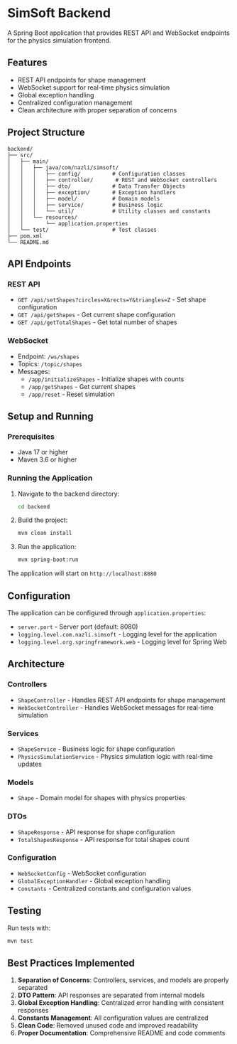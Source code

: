 # SimSoft Backend

A Spring Boot application that provides REST API and WebSocket endpoints for the physics simulation frontend.

## Features

- REST API endpoints for shape management
- WebSocket support for real-time physics simulation
- Global exception handling
- Centralized configuration management
- Clean architecture with proper separation of concerns

## Project Structure

```
backend/
├── src/
│   ├── main/
│   │   ├── java/com/nazli/simsoft/
│   │   │   ├── config/          # Configuration classes
│   │   │   ├── controller/       # REST and WebSocket controllers
│   │   │   ├── dto/             # Data Transfer Objects
│   │   │   ├── exception/       # Exception handlers
│   │   │   ├── model/           # Domain models
│   │   │   ├── service/         # Business logic
│   │   │   └── util/            # Utility classes and constants
│   │   └── resources/
│   │       └── application.properties
│   └── test/                    # Test classes
├── pom.xml
└── README.md
```

## API Endpoints

### REST API

- `GET /api/setShapes?circles=X&rects=Y&triangles=Z` - Set shape configuration
- `GET /api/getShapes` - Get current shape configuration
- `GET /api/getTotalShapes` - Get total number of shapes

### WebSocket

- Endpoint: `/ws/shapes`
- Topics: `/topic/shapes`
- Messages:
  - `/app/initializeShapes` - Initialize shapes with counts
  - `/app/getShapes` - Get current shapes
  - `/app/reset` - Reset simulation

## Setup and Running

### Prerequisites

- Java 17 or higher
- Maven 3.6 or higher

### Running the Application

1. Navigate to the backend directory:
   ```bash
   cd backend
   ```

2. Build the project:
   ```bash
   mvn clean install
   ```

3. Run the application:
   ```bash
   mvn spring-boot:run
   ```

The application will start on `http://localhost:8080`

## Configuration

The application can be configured through `application.properties`:

- `server.port` - Server port (default: 8080)
- `logging.level.com.nazli.simsoft` - Logging level for the application
- `logging.level.org.springframework.web` - Logging level for Spring Web

## Architecture

### Controllers
- `ShapeController` - Handles REST API endpoints for shape management
- `WebSocketController` - Handles WebSocket messages for real-time simulation

### Services
- `ShapeService` - Business logic for shape configuration
- `PhysicsSimulationService` - Physics simulation logic with real-time updates

### Models
- `Shape` - Domain model for shapes with physics properties

### DTOs
- `ShapeResponse` - API response for shape configuration
- `TotalShapesResponse` - API response for total shapes count

### Configuration
- `WebSocketConfig` - WebSocket configuration
- `GlobalExceptionHandler` - Global exception handling
- `Constants` - Centralized constants and configuration values

## Testing

Run tests with:
```bash
mvn test
```

## Best Practices Implemented

1. **Separation of Concerns**: Controllers, services, and models are properly separated
2. **DTO Pattern**: API responses are separated from internal models
3. **Global Exception Handling**: Centralized error handling with consistent responses
4. **Constants Management**: All configuration values are centralized
5. **Clean Code**: Removed unused code and improved readability
6. **Proper Documentation**: Comprehensive README and code comments 